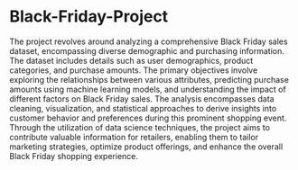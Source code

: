 # Black-Friday-Project


The project revolves around analyzing a comprehensive Black Friday sales dataset, encompassing diverse demographic and purchasing information. The dataset includes details such as user demographics, product categories, and purchase amounts. 
The primary objectives involve exploring the relationships between various attributes, predicting purchase amounts using machine learning models, and understanding the impact of different factors on Black Friday sales. 
The analysis encompasses data cleaning, visualization, and statistical approaches to derive insights into customer behavior and preferences during this prominent shopping event. Through the utilization of data science techniques, the project aims to contribute valuable information for retailers, enabling them to tailor marketing strategies, optimize product offerings, and enhance the overall Black Friday shopping experience.
